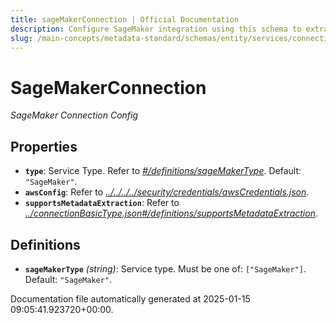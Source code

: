 ```yaml
---
title: sageMakerConnection | Official Documentation
description: Configure SageMaker integration using this schema to extract model metadata and lifecycle insights from AWS ML workflows.
slug: /main-concepts/metadata-standard/schemas/entity/services/connections/mlmodel/sagemakerconnection
---
```


# SageMakerConnection

*SageMaker Connection Config*

## Properties

- **`type`**: Service Type. Refer to *[#/definitions/sageMakerType](#definitions/sageMakerType)*. Default: `"SageMaker"`.
- **`awsConfig`**: Refer to *[../../../../security/credentials/awsCredentials.json](#/../../../security/credentials/awsCredentials.json)*.
- **`supportsMetadataExtraction`**: Refer to *[../connectionBasicType.json#/definitions/supportsMetadataExtraction](#/connectionBasicType.json#/definitions/supportsMetadataExtraction)*.
## Definitions

- **`sageMakerType`** *(string)*: Service type. Must be one of: `["SageMaker"]`. Default: `"SageMaker"`.


Documentation file automatically generated at 2025-01-15 09:05:41.923720+00:00.
